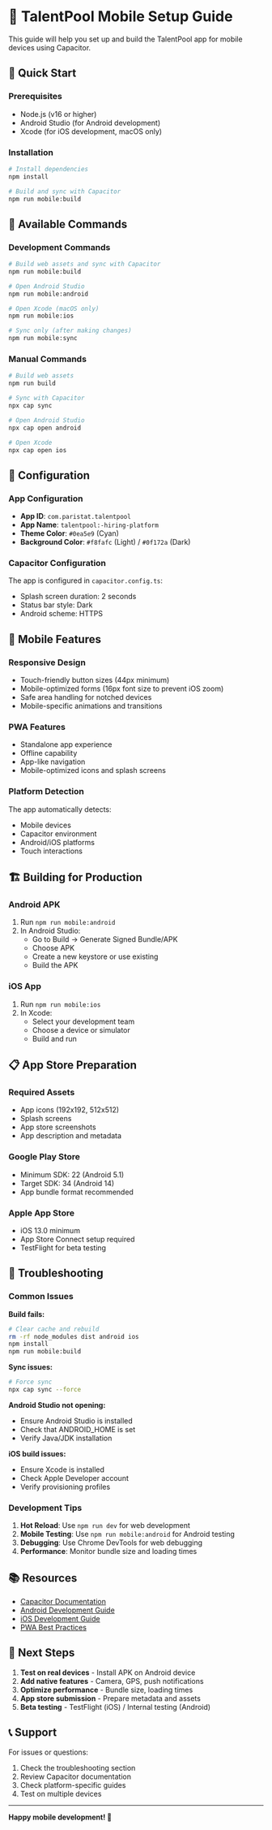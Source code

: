 # 📱 TalentPool Mobile Setup Guide

This guide will help you set up and build the TalentPool app for mobile devices using Capacitor.

## 🚀 Quick Start

### Prerequisites
- Node.js (v16 or higher)
- Android Studio (for Android development)
- Xcode (for iOS development, macOS only)

### Installation
```bash
# Install dependencies
npm install

# Build and sync with Capacitor
npm run mobile:build
```

## 📱 Available Commands

### Development Commands
```bash
# Build web assets and sync with Capacitor
npm run mobile:build

# Open Android Studio
npm run mobile:android

# Open Xcode (macOS only)
npm run mobile:ios

# Sync only (after making changes)
npm run mobile:sync
```

### Manual Commands
```bash
# Build web assets
npm run build

# Sync with Capacitor
npx cap sync

# Open Android Studio
npx cap open android

# Open Xcode
npx cap open ios
```

## 🔧 Configuration

### App Configuration
- **App ID**: `com.paristat.talentpool`
- **App Name**: `talentpool:-hiring-platform`
- **Theme Color**: `#0ea5e9` (Cyan)
- **Background Color**: `#f8fafc` (Light) / `#0f172a` (Dark)

### Capacitor Configuration
The app is configured in `capacitor.config.ts`:
- Splash screen duration: 2 seconds
- Status bar style: Dark
- Android scheme: HTTPS

## 📱 Mobile Features

### Responsive Design
- Touch-friendly button sizes (44px minimum)
- Mobile-optimized forms (16px font size to prevent iOS zoom)
- Safe area handling for notched devices
- Mobile-specific animations and transitions

### PWA Features
- Standalone app experience
- Offline capability
- App-like navigation
- Mobile-optimized icons and splash screens

### Platform Detection
The app automatically detects:
- Mobile devices
- Capacitor environment
- Android/iOS platforms
- Touch interactions

## 🏗️ Building for Production

### Android APK
1. Run `npm run mobile:android`
2. In Android Studio:
   - Go to Build → Generate Signed Bundle/APK
   - Choose APK
   - Create a new keystore or use existing
   - Build the APK

### iOS App
1. Run `npm run mobile:ios`
2. In Xcode:
   - Select your development team
   - Choose a device or simulator
   - Build and run

## 📋 App Store Preparation

### Required Assets
- App icons (192x192, 512x512)
- Splash screens
- App store screenshots
- App description and metadata

### Google Play Store
- Minimum SDK: 22 (Android 5.1)
- Target SDK: 34 (Android 14)
- App bundle format recommended

### Apple App Store
- iOS 13.0 minimum
- App Store Connect setup required
- TestFlight for beta testing

## 🐛 Troubleshooting

### Common Issues

**Build fails:**
```bash
# Clear cache and rebuild
rm -rf node_modules dist android ios
npm install
npm run mobile:build
```

**Sync issues:**
```bash
# Force sync
npx cap sync --force
```

**Android Studio not opening:**
- Ensure Android Studio is installed
- Check that ANDROID_HOME is set
- Verify Java/JDK installation

**iOS build issues:**
- Ensure Xcode is installed
- Check Apple Developer account
- Verify provisioning profiles

### Development Tips

1. **Hot Reload**: Use `npm run dev` for web development
2. **Mobile Testing**: Use `npm run mobile:android` for Android testing
3. **Debugging**: Use Chrome DevTools for web debugging
4. **Performance**: Monitor bundle size and loading times

## 📚 Resources

- [Capacitor Documentation](https://capacitorjs.com/docs)
- [Android Development Guide](https://developer.android.com/guide)
- [iOS Development Guide](https://developer.apple.com/ios/)
- [PWA Best Practices](https://web.dev/pwa-checklist/)

## 🎯 Next Steps

1. **Test on real devices** - Install APK on Android device
2. **Add native features** - Camera, GPS, push notifications
3. **Optimize performance** - Bundle size, loading times
4. **App store submission** - Prepare metadata and assets
5. **Beta testing** - TestFlight (iOS) / Internal testing (Android)

## 📞 Support

For issues or questions:
1. Check the troubleshooting section
2. Review Capacitor documentation
3. Check platform-specific guides
4. Test on multiple devices

---

**Happy mobile development! 🚀**
